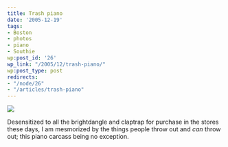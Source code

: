 ```yaml
---
title: Trash piano
date: '2005-12-19'
tags:
- Boston
- photos
- piano
- Southie
wp:post_id: '26'
wp_link: "/2005/12/trash-piano/"
wp:post_type: post
redirects:
- "/node/26"
- "/articles/trash-piano"
---
```


[ ![](http://static.flickr.com/37/75385133_ca3abb0010_m.jpg) ](http://www.flickr.com/photos/atomicworkshop/75385133/)

Desensitized to all the brightdangle and claptrap for purchase in the stores these days, I am mesmorized by the things people throw out and _can_ throw out; this piano carcass being no exception.
